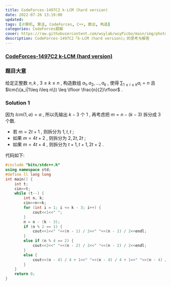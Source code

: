 ```yaml
---
title: CodeForces-1497C2 k-LCM (hard version) 
date: 2022-07-26 13:19:00
updated:
tags: [计算机, 算法, CodeForces, C++, 数论, 构造]
categories: CodeForces题解
cover: https://raw.githubusercontent.com/wsylab/wsyPicGo/main/img/photo-1528834342297-fdefb9a5a92b
description: CodeForces-1497C2「k-LCM (hard version)」的思考与解答
---
```

### [CodeForces-1497C2 k-LCM (hard version)](https://codeforces.com/problemset/problem/1497/C2)
### 题目大意
给定正整数 $n, k$ , $3\leq k\leq n$ , 构造数组 $a_1, a_2, ..., a_k$ , 使得 $\sum_{1\leq i\leq k}a_i = n$ 且 $lcm(\{a_i|1\leq i\leq n\}) \leq \lfloor \frac{n}{2}\rfloor$ .
### Solution 1
因为 $lcm(1, a) = a$ , 所以先输出 $k - 3$ 个 $1$ , 再考虑把 $m = n - (k - 3)$ 拆分成 $3$ 个数. 
- 若 $m = 2t + 1$ , 则拆分为 $1, t, t$ ; 
- 如果 $m = 4t + 2$ , 则拆分为 $2, 2t, 2t$ ; 
- 如果 $m = 4t + 4$ , 则拆分为 $t + 1, t + 1, 2t + 2$ .  
  
代码如下:
```C++
#include "bits/stdc++.h"
using namespace std;
#define ll long long
int main() {
    int t;
    cin>>t;
    while (t--) {
        int n, k;
        cin>>n>>k;
        for (int i = 1; i <= k - 3; i++) {
            cout<<1<<" ";
        }
        n = n - (k - 3);
        if (n % 2 == 1) {
            cout<<1<<" "<<(n - 1) / 2<<" "<<(n - 1) / 2<<endl;
        }
        else if (n % 4 == 2) {
            cout<<2<<" "<<(n - 2) / 2<<" "<<(n - 2) / 2<<endl;
        }
        else {
            cout<<(n - 4) / 4 + 1<<" "<<(n - 4) / 4 + 1<<" "<<(n - 4) / 2 + 2<<endl;
        }
    }
    return 0;
}
```